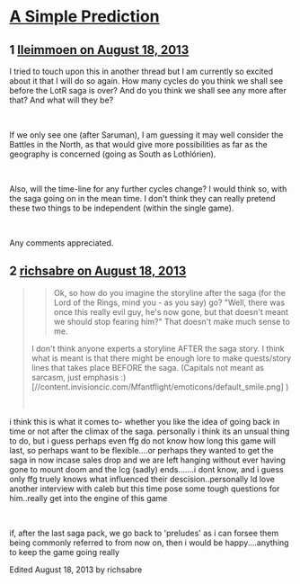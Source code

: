 # [A Simple Prediction](https://community.fantasyflightgames.com/topic/88712-a-simple-prediction/)

## 1 [lleimmoen on August 18, 2013](https://community.fantasyflightgames.com/topic/88712-a-simple-prediction/?do=findComment&comment=843394)

I tried to touch upon this in another thread but I am currently so excited about it that I will do so again. How many cycles do you think we shall see before the LotR saga is over? And do you think we shall see any more after that? And what will they be?

 

If we only see one (after Saruman), I am guessing it may well consider the Battles in the North, as that would give more possibilities as far as the geography is concerned (going as South as Lothlórien).

 

Also, will the time-line for any further cycles change? I would think so, with the saga going on in the mean time. I don't think they can really pretend these two things to be independent (within the single game).

 

Any comments appreciated.

## 2 [richsabre on August 18, 2013](https://community.fantasyflightgames.com/topic/88712-a-simple-prediction/?do=findComment&comment=843702)

> > Ok, so how do you imagine the storyline after the saga (for the Lord of the Rings, mind you - as you say) go? "Well, there was once this really evil guy, he's now gone, but that doesn't meant we should stop fearing him?" That doesn't make much sense to me.
> 
> I don't think anyone experts a storyline AFTER the saga story. I think what is meant is that there might be enough lore to make quests/story lines that takes place BEFORE the saga. (Capitals not meant as sarcasm, just emphasis :) [//content.invisioncic.com/Mfantflight/emoticons/default_smile.png] )
> 
> 
> 
>  

i think this is what it comes to- whether you like the idea of going back in time or not after the climax of the saga. personally i think its an unsual thing to do, but i guess perhaps even ffg do not know how long this game will last, so perhaps want to be flexible....or perhaps they wanted to get the saga in now incase sales drop and we are left hanging without ever having gone to mount doom and the lcg (sadly) ends.......i dont know, and i guess only ffg truely knows what influenced their descision..personally ld love another interview with caleb but this time pose some tough questions for him..really get into the engine of this game

 

if, after the last saga pack, we go back to 'preludes' as i can forsee them being commonly referred to from now on, then i would be happy....anything to keep the game going really

Edited August 18, 2013 by richsabre

